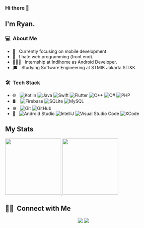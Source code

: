 ### Hi there 👋

## I'm Ryan.

### 💻 &nbsp;About Me 

- 🤔 &nbsp; Currently focusing on mobile development.
- 💩 &nbsp; I hate web programming (front end).
- 🧑🏻‍💻 &nbsp; Internship at Indihome as Android Developer.
- 🎓 &nbsp; Studying Software Engineering at STMIK Jakarta STI&K.


### 🛠 &nbsp;Tech Stack

- 🌐 &nbsp;
  ![Kotlin](https://img.shields.io/badge/-Kotlin-0C356A?style=flat&logo=KOTLIN)
  ![Java](https://img.shields.io/badge/-Java-0C356A?style=flat&logo=java&logoColor=red)
  ![Swift](https://img.shields.io/badge/-Swift-0C356A?style=flat&logo=swift)
  ![Flutter](https://img.shields.io/badge/-Flutter-0C356A?style=flat&logo=flutter&logoColor=blue)
  ![C++](https://img.shields.io/badge/-C++-0C356A?style=flat&logo=c++&logoColor=yellow)
  ![C#](https://img.shields.io/badge/-CSharp-0C356A?style=flat&logo=csharp&logoColor=yellow)
  ![PHP](https://img.shields.io/badge/-PHP-0C356A?style=flat&logo=php)
- 🛢 &nbsp;&nbsp;
  ![Firebase](https://img.shields.io/badge/-Firebase-FFC436?style=flat&logo=firebase&logoColor=blue)
  ![SQLite](https://img.shields.io/badge/-SQLite-FFC436?style=flat&logo=sqlite&logoColor=blue)
  ![MySQL](https://img.shields.io/badge/-MySQL-FFC436?style=flat&logo=mysql&logoColor=blue)
- ⚙️ &nbsp;
  ![Git](https://img.shields.io/badge/-Git-0C356A?style=flat&logo=git)
  ![GitHub](https://img.shields.io/badge/-GitHub-0C356A?style=flat&logo=github)
- 🔧 &nbsp;
  ![Android Studio](https://img.shields.io/badge/-Android%20Studio-FFC436?style=flat&logo=android-studio&logoColor=blue)
  ![IntelliJ](https://img.shields.io/badge/-IntelliJ-FFC436?style=flat&logo=jetbrains&logoColor=brown)
  ![Visual Studio Code](https://img.shields.io/badge/-Visual%20Studio%20Code-FFC436?style=flat&logo=visual-studio-code&logoColor=007ACC)
  ![XCode](https://img.shields.io/badge/-XCode-FFC436?style=flat&logo=xcode&logoColor=red)


## My Stats
<p>
<a href="https://github.com/ryancode-commit">
  <img height="180em" src="https://github-readme-stats.vercel.app/api?username=dinopriyano&show_icons=true&theme=dark" />
  <img height="180em" src="https://github-readme-stats.vercel.app/api/top-langs/?username=ryancode-commit&theme=dark&layout=compact&exclude_lang=java+r" />
</a>
</p>


##  🤝🏻 &nbsp;Connect with Me

<p align="center">
<a href="https://www.linkedin.com/in/ryan-ardyansyah"><img src="https://img.shields.io/badge/Ryan%20Ardyansyah-0077B5?style=flat-square&logo=Linkedin&logoColor=white"/></a>
<a href="mailto:ryanardyansyah17@gmail.com"><img src="https://img.shields.io/badge/-ryanardyansyah17@gmail.com-D14836?style=flat-square&logo=Gmail&logoColor=white"/></a>

<!--
**cdthomp1/cdthomp1** is a ✨ _special_ ✨ repository because its `README.md` (this file) appears on your GitHub profile.

